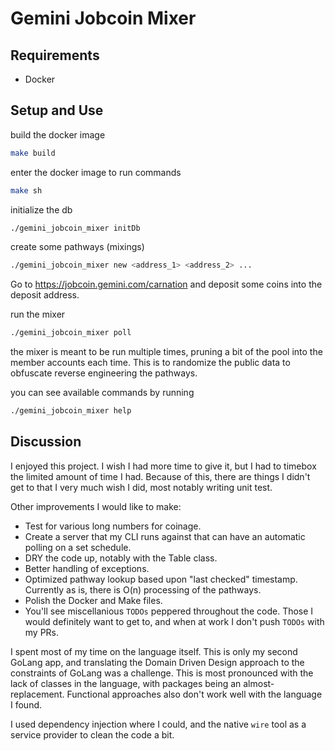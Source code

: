 # Gemini Jobcoin Mixer

## Requirements

- Docker

## Setup and Use

build the docker image
```bash
make build
```

enter the docker image to run commands
```bash
make sh
```

initialize the db
```bash
./gemini_jobcoin_mixer initDb
```

create some pathways (mixings)
```bash
./gemini_jobcoin_mixer new <address_1> <address_2> ...
```

Go to https://jobcoin.gemini.com/carnation and deposit some coins into the deposit address.

run the mixer
```bash
./gemini_jobcoin_mixer poll
```

the mixer is meant to be run multiple times, pruning a bit of the pool into the member accounts each time. This is to randomize the public data to obfuscate reverse engineering the pathways.

you can see available commands by running
```bash
./gemini_jobcoin_mixer help
```

## Discussion

I enjoyed this project. I wish I had more time to give it, but I had to timebox the limited amount of time I had. Because of this, there are things I didn't get to that I very much wish I did, most notably writing unit test.

Other improvements I would like to make:
- Test for various long numbers for coinage.
- Create a server that my CLI runs against that can have an automatic polling on a set schedule.
- DRY the code up, notably with the Table class.
- Better handling of exceptions.
- Optimized pathway lookup based upon "last checked" timestamp. Currently as is, there is O(n) processing of the pathways.
- Polish the Docker and Make files.
- You'll see miscellanious `TODOs` peppered throughout the code. Those I would definitely want to get to, and when at work I don't push `TODOs` with my PRs.

I spent most of my time on the language itself. This is only my second GoLang app, and translating the Domain Driven Design approach to the constraints of GoLang was a challenge. This is most pronounced with the lack of classes in the language, with packages being an almost-replacement. Functional approaches also don't work well with the language I found.

I used dependency injection where I could, and the native `wire` tool as a service provider to clean the code a bit.
